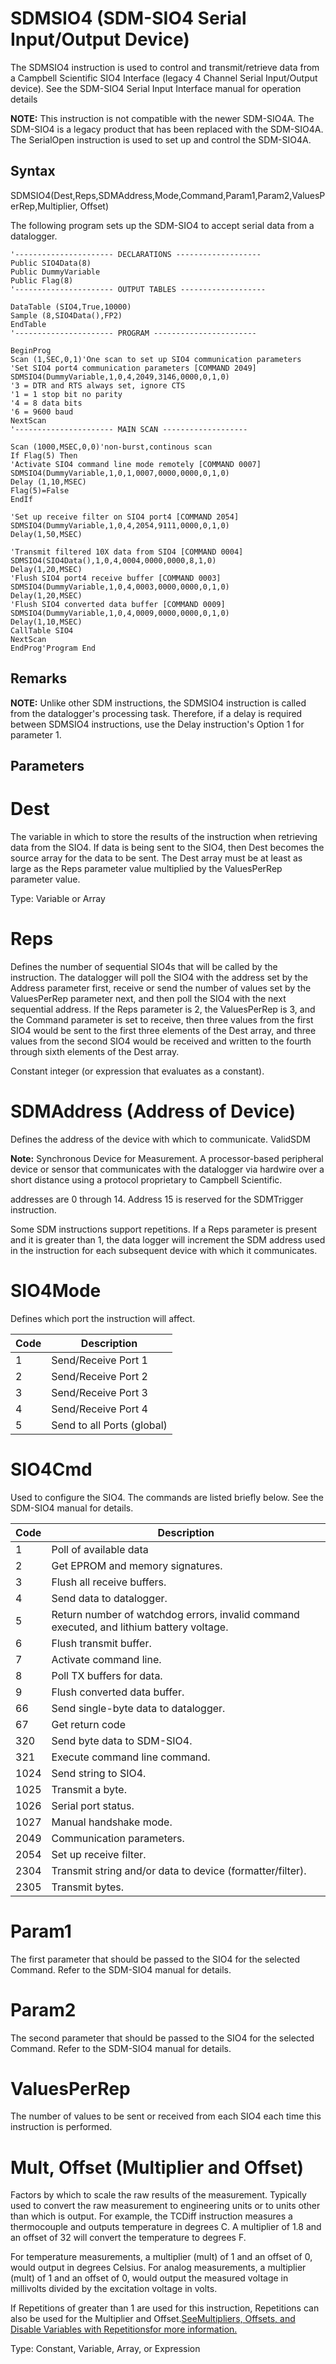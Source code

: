 # SDMSIO4 (SDM-SIO4 Serial Input/Output Device)

The SDMSIO4 instruction is used to control and transmit/retrieve data from a Campbell Scientific SIO4 Interface (legacy 4 Channel Serial Input/Output device). See the SDM-SIO4 Serial Input Interface manual for operation details

**NOTE:** This instruction is not compatible with the newer SDM-SIO4A. The SDM-SIO4 is a legacy product that has been replaced with the SDM-SIO4A. The SerialOpen instruction is used to set up and control the SDM-SIO4A.

## Syntax

SDMSIO4(Dest,Reps,SDMAddress,Mode,Command,Param1,Param2,ValuesPerRep,Multiplier, Offset)

The following program sets up the SDM-SIO4 to accept serial data from a datalogger.

```
'---------------------- DECLARATIONS -------------------
Public SIO4Data(8)
Public DummyVariable
Public Flag(8)
'---------------------- OUTPUT TABLES -------------------

DataTable (SIO4,True,10000)
Sample (8,SIO4Data(),FP2)
EndTable
'---------------------- PROGRAM -----------------------

BeginProg
Scan (1,SEC,0,1)'One scan to set up SIO4 communication parameters
'Set SIO4 port4 communication parameters [COMMAND 2049]
SDMSIO4(DummyVariable,1,0,4,2049,3146,0000,0,1,0)
'3 = DTR and RTS always set, ignore CTS
'1 = 1 stop bit no parity
'4 = 8 data bits
'6 = 9600 baud
NextScan
'---------------------- MAIN SCAN -------------------

Scan (1000,MSEC,0,0)'non-burst,continous scan
If Flag(5) Then
'Activate SIO4 command line mode remotely [COMMAND 0007]
SDMSIO4(DummyVariable,1,0,1,0007,0000,0000,0,1,0)
Delay (1,10,MSEC)
Flag(5)=False
EndIf

'Set up receive filter on SIO4 port4 [COMMAND 2054]
SDMSIO4(DummyVariable,1,0,4,2054,9111,0000,0,1,0)
Delay(1,50,MSEC)

'Transmit filtered 10X data from SIO4 [COMMAND 0004]
SDMSIO4(SIO4Data(),1,0,4,0004,0000,0000,8,1,0)
Delay(1,20,MSEC)
'Flush SIO4 port4 receive buffer [COMMAND 0003]
SDMSIO4(DummyVariable,1,0,4,0003,0000,0000,0,1,0)
Delay(1,20,MSEC)
'Flush SIO4 converted data buffer [COMMAND 0009]
SDMSIO4(DummyVariable,1,0,4,0009,0000,0000,0,1,0)
Delay(1,10,MSEC)
CallTable SIO4
NextScan
EndProg'Program End
```

## Remarks

**NOTE:** Unlike other SDM instructions, the SDMSIO4 instruction is called from the datalogger's processing task. Therefore, if a delay is required between SDMSIO4 instructions, use the Delay instruction's Option 1 for parameter 1.

## Parameters

# Dest

The variable in which to store the results of the instruction when retrieving data from the SIO4. If data is being sent to the SIO4, then Dest becomes the source array for the data to be sent. The Dest array must be at least as large as the Reps parameter value multiplied by the ValuesPerRep parameter value.

Type: Variable or Array

# Reps

Defines the number of sequential SIO4s that will be called by the instruction. The datalogger will poll the SIO4 with the address set by the Address parameter first, receive or send the number of values set by the ValuesPerRep parameter next, and then poll the SIO4 with the next sequential address. If the Reps parameter is 2, the ValuesPerRep is 3, and the Command parameter is set to receive, then three values from the first SIO4 would be sent to the first three elements of the Dest array, and three values from the second SIO4 would be received and written to the fourth through sixth elements of the Dest array.

Constant integer (or expression that evaluates as a constant).

# SDMAddress (Address of Device)

Defines the address of the device with which to communicate. ValidSDM

**Note:** Synchronous Device for Measurement. A processor-based peripheral device or sensor that communicates with the datalogger via hardwire over a short distance using a protocol proprietary to Campbell Scientific.

addresses are 0 through 14. Address 15 is reserved for the SDMTrigger instruction.

Some SDM instructions support repetitions. If a Reps parameter is present and it is greater than 1, the data logger will increment the SDM address used in the instruction for each subsequent device with which it communicates.

# SIO4Mode

Defines which port the instruction will affect.

| Code | Description                |
| ---- | -------------------------- |
| 1    | Send/Receive Port 1        |
| 2    | Send/Receive Port 2        |
| 3    | Send/Receive Port 3        |
| 4    | Send/Receive Port 4        |
| 5    | Send to all Ports (global) |

# SIO4Cmd

Used to configure the SIO4. The commands are listed briefly below. See the SDM-SIO4 manual for details.

| Code | Description                                                                              |
| ---- | ---------------------------------------------------------------------------------------- |
| 1    | Poll of available data                                                                   |
| 2    | Get EPROM and memory signatures.                                                         |
| 3    | Flush all receive buffers.                                                               |
| 4    | Send data to datalogger.                                                                 |
| 5    | Return number of watchdog errors, invalid command executed, and lithium battery voltage. |
| 6    | Flush transmit buffer.                                                                   |
| 7    | Activate command line.                                                                   |
| 8    | Poll TX buffers for data.                                                                |
| 9    | Flush converted data buffer.                                                             |
| 66   | Send single-byte data to datalogger.                                                     |
| 67   | Get return code                                                                          |
| 320  | Send byte data to SDM-SIO4.                                                              |
| 321  | Execute command line command.                                                            |
| 1024 | Send string to SIO4.                                                                     |
| 1025 | Transmit a byte.                                                                         |
| 1026 | Serial port status.                                                                      |
| 1027 | Manual handshake mode.                                                                   |
| 2049 | Communication parameters.                                                                |
| 2054 | Set up receive filter.                                                                   |
| 2304 | Transmit string and/or data to device (formatter/filter).                                |
| 2305 | Transmit bytes.                                                                          |

# Param1

The first parameter that should be passed to the SIO4 for the selected Command. Refer to the SDM-SIO4 manual for details.

# Param2

The second parameter that should be passed to the SIO4 for the selected Command. Refer to the SDM-SIO4 manual for details.

# ValuesPerRep

The number of values to be sent or received from each SIO4 each time this instruction is performed.

# Mult, Offset (Multiplier and Offset)

Factors by which to scale the raw results of the measurement. Typically used to convert the raw measurement to engineering units or to units other than which is output. For example, the TCDiff instruction measures a thermocouple and outputs temperature in degrees C. A multiplier of 1.8 and an offset of 32 will convert the temperature to degrees F.

For temperature measurements, a multiplier (mult) of 1 and an offset of 0, would output in degrees Celsius. For analog measurements, a multiplier (mult) of 1 and an offset of 0, would output the measured voltage in millivolts divided by the excitation voltage in volts.

If Repetitions of greater than 1 are used for this instruction, Repetitions can also be used for the Multiplier and Offset.[SeeMultipliers, Offsets, and Disable Variables with Repetitionsfor more information.](../Info/multipliersoffsets.md)

Type: Constant, Variable, Array, or Expression
